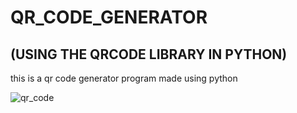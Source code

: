 # QR_CODE_GENERATOR
## (USING THE QRCODE LIBRARY IN PYTHON)

this is a qr code generator program made using python




![qr_code](https://github.com/aakarsh27/QR-Code-generator/assets/71917139/160ecb64-a798-45c4-b3aa-2e5163744a5a)
